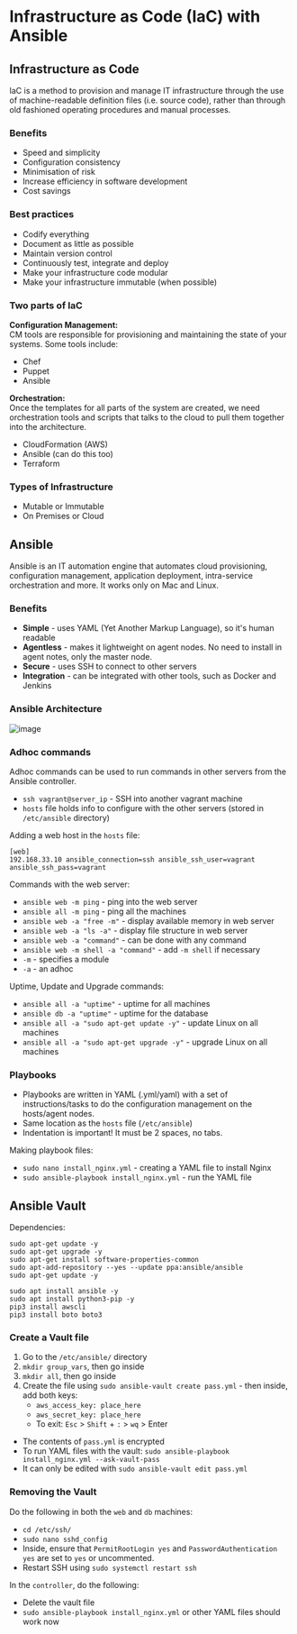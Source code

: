 # Infrastructure as Code (IaC) with Ansible
## Infrastructure as Code
IaC is a method to provision and manage IT infrastructure through the use of machine-readable definition files (i.e. source code), rather than through old fashioned operating procedures and manual processes.

### Benefits
* Speed and simplicity
* Configuration consistency
* Minimisation of risk
* Increase efficiency in software development
* Cost savings

### Best practices
* Codify everything
* Document as little as possible
* Maintain version control
* Continuously test, integrate and deploy
* Make your infrastructure code modular
* Make your infrastructure immutable (when possible)

### Two parts of IaC
**Configuration Management:**<br />
CM tools are responsible for provisioning and maintaining the state of your systems. Some tools include:
* Chef
* Puppet
* Ansible

**Orchestration:**<br />
Once the templates for all parts of the system are created, we need orchestration tools and scripts that talks to the cloud to pull them together into the architecture.
* CloudFormation (AWS)
* Ansible (can do this too)
* Terraform

### Types of Infrastructure
* Mutable or Immutable
* On Premises or Cloud

## Ansible
Ansible is an IT automation engine that automates cloud provisioning, configuration management, application deployment, intra-service orchestration and more. It works only on Mac and Linux.

### Benefits
* **Simple** - uses YAML (Yet Another Markup Language), so it's human readable
* **Agentless** - makes it lightweight on agent nodes. No need to install in agent notes, only the master node.
* **Secure** - uses SSH to connect to other servers
* **Integration** - can be integrated with other tools, such as Docker and Jenkins

### Ansible Architecture
![image](https://user-images.githubusercontent.com/44005332/117135325-b0f1b280-ad9e-11eb-913d-b0bd08c951fa.png)

### Adhoc commands
Adhoc commands can be used to run commands in other servers from the Ansible controller.

* `ssh vagrant@server_ip` - SSH into another vagrant machine
* `hosts` file holds info to configure with the other servers (stored in `/etc/ansible` directory)

Adding a web host in the `hosts` file:
```
[web]
192.168.33.10 ansible_connection=ssh ansible_ssh_user=vagrant ansible_ssh_pass=vagrant
```

Commands with the web server:
* `ansible web -m ping` - ping into the web server
* `ansible all -m ping` - ping all the machines
* `ansible web -a "free -m"` - display available memory in web server
* `ansible web -a "ls -a"` - display file structure in web server
* `ansible web -a "command"` - can be done with any command
* `ansible web -m shell -a "command"` - add `-m shell` if necessary
* `-m` - specifies a module
* `-a` - an adhoc

Uptime, Update and Upgrade commands:
* `ansible all -a "uptime"` - uptime for all machines
* `ansible db -a "uptime"` - uptime for the database
* `ansible all -a "sudo apt-get update -y"` - update Linux on all machines
* `ansible all -a "sudo apt-get upgrade -y"` - upgrade Linux on all machines

### Playbooks
* Playbooks are written in YAML (.yml/yaml) with a set of instructions/tasks to do the configuration management on the hosts/agent nodes.
* Same location as the `hosts` file (`/etc/ansible`)
* Indentation is important! It must be 2 spaces, no tabs.

Making playbook files:
* `sudo nano install_nginx.yml` - creating a YAML file to install Nginx
* `sudo ansible-playbook install_nginx.yml` - run the YAML file

## Ansible Vault
Dependencies:
```
sudo apt-get update -y
sudo apt-get upgrade -y
sudo apt-get install software-properties-common
sudo apt-add-repository --yes --update ppa:ansible/ansible
sudo apt-get update -y

sudo apt install ansible -y
sudo apt install python3-pip -y
pip3 install awscli
pip3 install boto boto3
```

### Create a Vault file
1. Go to the `/etc/ansible/` directory
2. `mkdir group_vars`, then go inside
3. `mkdir all`, then go inside
4. Create the file using `sudo ansible-vault create pass.yml` - then inside, add both keys:
   * `aws_access_key: place_here`
   * `aws_secret_key: place_here`
   * To exit: `Esc` > `Shift` + `:` > `wq` > Enter
* The contents of `pass.yml` is encrypted
* To run YAML files with the vault: `sudo ansible-playbook install_nginx.yml --ask-vault-pass`
* It can only be edited with `sudo ansible-vault edit pass.yml`

### Removing the Vault
Do the following in both the `web` and `db` machines:
* `cd /etc/ssh/`
* `sudo nano sshd_config`
* Inside, ensure that `PermitRootLogin yes` and `PasswordAuthentication yes` are set to `yes` or uncommented.
* Restart SSH using `sudo systemctl restart ssh`

In the `controller`, do the following:
* Delete the vault file
* `sudo ansible-playbook install_nginx.yml` or other YAML files should work now
